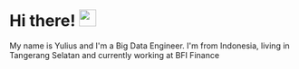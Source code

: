 <!-- markdownlint-disable MD033 MD013 -->
# Hi there! <img src="https://raw.githubusercontent.com/MartinHeinz/MartinHeinz/master/wave.gif" width="30px">

<!-- markdownlint-enable MD033 MD013 -->
My name is Yulius and I'm a Big Data Engineer. I'm from Indonesia,
living in Tangerang Selatan and currently working at BFI Finance
<!--
**yyoel/yyoel** is a ✨ _special_ ✨ repository because its `README.md` (this file) appears on your GitHub profile.

Here are some ideas to get you started:

- 🔭 I’m currently working on ...
- 🌱 I’m currently learning ...
- 👯 I’m looking to collaborate on ...
- 🤔 I’m looking for help with ...
- 💬 Ask me about ...
- 📫 How to reach me: ...
- 😄 Pronouns: ...
- ⚡ Fun fact: ...
-->
